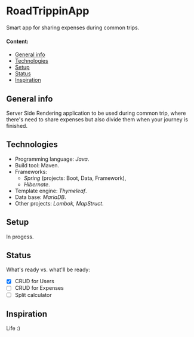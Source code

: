 # RoadTrippinApp
Smart app for sharing expenses during common trips.
#### Content:
* [General info](#general-info)
* [Technologies](#technologies)
* [Setup](#setup)
* [Status](#status)
* [Inspiration](#inspiration)
## General info
Server Side Rendering application to be used during common trip, where there's need to share expenses but also divide them when your journey is finished.
## Technologies
* Programming language: *Java*.
* Build tool: Maven.
* Frameworks: 
  * *Spring* (projects: Boot, Data, Framework), 
  * *Hibernate*. 
* Template engine: *Thymeleaf*.
* Data base: *MariaDB*.
* Other projects: *Lombok, MapStruct*.
## Setup 
In progess.
## Status
What's ready vs. what'll be ready:
- [x] CRUD for Users
- [ ] CRUD for Expenses
- [ ] Split calculator
## Inspiration
Life :)

